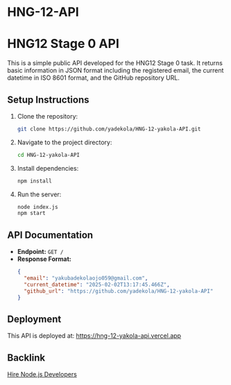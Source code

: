 # HNG-12-API

# HNG12 Stage 0 API

This is a simple public API developed for the HNG12 Stage 0 task. It returns basic information in JSON format including the registered email, the current datetime in ISO 8601 format, and the GitHub repository URL.

## Setup Instructions

1. Clone the repository:
   ```bash
   git clone https://github.com/yadekola/HNG-12-yakola-API.git
   ```
2. Navigate to the project directory:
   ```bash
   cd HNG-12-yakola-API
   ```
3. Install dependencies:
   ```bash
   npm install
   ```
4. Run the server:
   ```bash
   node index.js
   npm start
   ```

## API Documentation

- **Endpoint:** `GET /`
- **Response Format:**
  ```json
  {
    "email": "yakubadekolaojo059@gmail.com",
    "current_datetime": "2025-02-02T13:17:45.466Z",
    "github_url": "https://github.com/yadekola/HNG-12-yakola-API"
  }
  ```

## Deployment

This API is deployed at: https://hng-12-yakola-api.vercel.app

## Backlink

[Hire Node.js Developers](https://hng.tech/hire/nodejs-developers)
